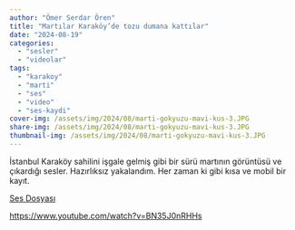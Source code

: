 ```yaml
---
author: "Ömer Serdar Ören"
title: "Martılar Karaköy’de tozu dumana kattılar"
date: "2024-08-19"
categories: 
  - "sesler"
  - "videolar"
tags: 
  - "karakoy"
  - "marti"
  - "ses"
  - "video"
  - "ses-kaydi"
cover-img: /assets/img/2024/08/marti-gokyuzu-mavi-kus-3.JPG
share-img: /assets/img/2024/08/marti-gokyuzu-mavi-kus-3.JPG
thumbnail-img: /assets/img/2024/08/marti-gokyuzu-mavi-kus-3.JPG
---
```


İstanbul Karaköy sahilini işgale gelmiş gibi bir sürü martının görüntüsü ve çıkardığı sesler. Hazırlıksız yakalandım. Her zaman ki gibi kısa ve mobil bir kayıt.

[Ses Dosyası](/assets/sound/2024/08/martilar-karakoyde-tozu-dumana-kattilar.mp3)

<https://www.youtube.com/watch?v=BN35J0nRHHs>


